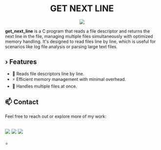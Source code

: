 <h1 align="center">
	GET NEXT LINE
</h1>

<p align="center">
	<img src="https://img.shields.io/badge/Language-C-blue?style=flat-square"/>
</p>

**get_next_line** is a C program that reads a file descriptor and returns the next line in the file, managing multiple files simultaneously with optimized memory handling. It's designed to read files line by line, which is useful for scenarios like log file analysis or parsing large text files.

## › Features
- 📄 Reads file descriptors line by line.
- ⚡ Efficient memory management with minimal overhead.
- 🔄 Handles multiple files at once.

## 📫 Contact

Feel free to reach out or explore more of my work:

[<img src="https://img.shields.io/badge/LinkedIn-0077B5?style=flat-square&logo=linkedin&logoColor=white"/>](https://www.linkedin.com/in/aitor-guinea-961635348/)
[<img src="https://img.shields.io/badge/GitHub-aguinea1-black?style=flat-square&logo=github"/>](https://github.com/aguinea1)
[<img src="https://img.shields.io/badge/Email-guineaitor36@gmail.com-red?style=flat-square&logo=gmail&logoColor=white"/>](mailto:guineaitor36@gmail.com)
---
⭐
